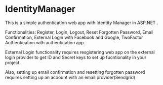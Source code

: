 # IdentityManager
This is a simple authentication web app  with Identity Manager in ASP.NET . 

Functionalities: Register, Login, Logout, Reset Forgotten Password, Email Confirmation, External Login with Facebook and Google,
TwoFactor Authentication with authentication app.

External Login functionality requires resgistering web app on the external login provider to get ID and Secret keys to set up fucntionality in your project.

Also, setting up email confirmation and resetting forgotten password requires setting up an acoount with an email provider(Sendgrid)
